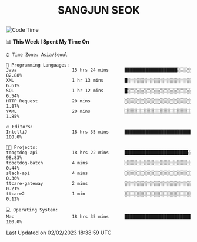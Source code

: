 <h1>
 <p align="center">
   SANGJUN SEOK
 </p>
</h1>

<!--START_SECTION:waka-->
![Code Time](http://img.shields.io/badge/Code%20Time-2%2C205%20hrs%2033%20mins-blue)

📊 **This Week I Spent My Time On** 

```text
⌚︎ Time Zone: Asia/Seoul

💬 Programming Languages: 
Java                     15 hrs 24 mins      ████████████████████░░░░░   82.88% 
XML                      1 hr 13 mins        █░░░░░░░░░░░░░░░░░░░░░░░░   6.61% 
SQL                      1 hr 12 mins        █░░░░░░░░░░░░░░░░░░░░░░░░   6.54% 
HTTP Request             20 mins             ░░░░░░░░░░░░░░░░░░░░░░░░░   1.87% 
YAML                     20 mins             ░░░░░░░░░░░░░░░░░░░░░░░░░   1.85%

🔥 Editors: 
IntelliJ                 18 hrs 35 mins      █████████████████████████   100.0%

🐱‍💻 Projects: 
tdogtdog-api             18 hrs 22 mins      ████████████████████████░   98.83% 
tdogtdog-batch           4 mins              ░░░░░░░░░░░░░░░░░░░░░░░░░   0.44% 
slack-api                4 mins              ░░░░░░░░░░░░░░░░░░░░░░░░░   0.36% 
ttcare-gateway           2 mins              ░░░░░░░░░░░░░░░░░░░░░░░░░   0.21% 
ttcare2                  1 min               ░░░░░░░░░░░░░░░░░░░░░░░░░   0.12%

💻 Operating System: 
Mac                      18 hrs 35 mins      █████████████████████████   100.0%

```


 Last Updated on 02/02/2023 18:38:59 UTC
<!--END_SECTION:waka-->
